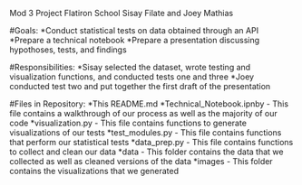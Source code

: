 Mod 3 Project
Flatiron School
Sisay Filate and Joey Mathias

#Goals:
*Conduct statistical tests on data obtained through an API
*Prepare a technical notebook
*Prepare a presentation discussing hypothoses, tests, and findings

#Responsibilities:
*Sisay selected the dataset, wrote testing and visualization functions, and conducted tests one and three
*Joey conducted test two and put together the first draft of the presentation

#Files in Repository:
*This README.md
*Technical_Notebook.ipnby - This file contains a walkthrough of our process as well as the majority of our code
*visualization.py - This file contains functions to generate visualizations of our tests
*test_modules.py - This file contains functions that perform our statistical tests
*data_prep.py - This file contains functions to collect and clean our data
*data - This folder contains the data that we collected as well as cleaned versions of the data
*images - This folder contains the visualizations that we generated
